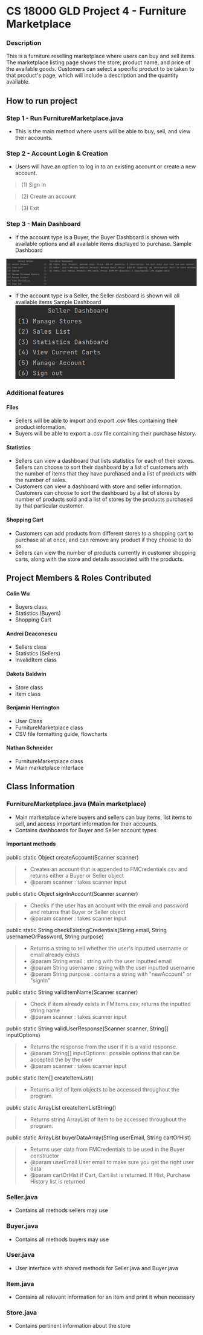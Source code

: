 # CS 18000 GLD Project 4 - Furniture Marketplace

### Description
This is a furniture reselling marketplace where users can buy and sell items. The marketplace listing page shows the store, product name, and price of the available goods. Customers can select a specific product to be taken to that product's page, which will include a description and the quantity available. 

## How to run project
### Step 1 - Run FurnitureMarketplace.java
- This is the main method where users will be able to buy, sell, and view their accounts.
### Step 2 - Account Login & Creation
- Users will have an option to log in to an existing account or create a new account.
> (1) Sign In

> (2) Create an account

> (3) Exit
### Step 3 - Main Dashboard
- If the account type is a Buyer, the Buyer Dashboard is shown with available options and all available items displayed to purchase.
Sample Dashboard

![Buyer Dashboard](https://github.com/ColinWu0403/CS-180000-Project-4/blob/main/images/Buyer%20Dashboard.png "Buyer Dashboard")

- If the account type is a Seller, the Seller dasboard is shown will all available items 
Sample Dashboard
![Seller Dashboard](https://github.com/ColinWu0403/CS-180000-Project-4/blob/main/images/Seller%20Dashboard.png "Seller Dashboard")

### Additional features
#### Files
- Sellers will be able to import and export .csv files containing their product information.
- Buyers will be able to export a .csv file containing their purchase history.
#### Statistics
- Sellers can view a dashboard that lists statistics for each of their stores. Sellers can choose to sort their dashboard by a list of customers with the number of items that they have purchased and a list of products with the number of sales. 
- Customers can view a dashboard with store and seller information. Customers can choose to sort the dashboard by a list of stores by number of products sold and a list of stores by the products purchased by that particular customer.
#### Shopping Cart
- Customers can add products from different stores to a shopping cart to purchase all at once, and can remove any product if they choose to do so.
- Sellers can view the number of products currently in customer shopping carts, along with the store and details associated with the products. 

## Project Members & Roles Contributed
#### Colin Wu
- Buyers class
- Statistics (Buyers)
- Shopping Cart
#### Andrei Deaconescu
- Sellers class
- Statistics (Sellers)
- InvalidItem class
#### Dakota Baldwin
- Store class
- Item class
#### Benjamin Herrington
- User Class
- FurnitureMarketplace class
- CSV file formatting guide, flowcharts
#### Nathan Schneider
- FurnitureMarketplace class
- Main marketplace interface

## Class Information
### FurnitureMarketplace.java (Main marketplace)
- Main marketplace where buyers and sellers can buy items, list items to sell, and access important information for their accounts.
- Contains dashboards for Buyer and Seller account types
#### Important methods
public static Object createAccount(Scanner scanner)
> - Creates an account that is appended to FMCredentials.csv and returns either a Buyer or Seller object
> - @param scanner : takes scanner input

public static Object signInAccount(Scanner scanner)
> - Checks if the user has an account with the email and password and returns that Buyer or Seller object
> - @param scanner : takes scanner input

public static String checkExistingCredentials(String email, String usernameOrPassword, String purpose)
> - Returns a string to tell whether the user's inputted username or email already exists
> - @param String email : string with the user inputted email
> - @param String username : string with the user inputted username
> - @param String purpose : contains a string with "newAccount" or "signIn"

public static String validItemName(Scanner scanner)
> - Check if item already exists in FMItems.csv; returns the inputted string name
> - @param scanner : takes scanner input

public static String validUserResponse(Scanner scanner, String[] inputOptions)
> - Returns the response from the user if it is a valid response.
> - @param String[] inputOptions : possible options that can be accepted the by the user
> - @param scanner : takes scanner input

public static Item[] createItemList()
> - Returns a list of Item objects to be accessed throughout the program.

public static ArrayList<String> createItemListString()
> - Returns string ArrayList of Item to be accessed throughout the program.

public static ArrayList<String> buyerDataArray(String userEmail, String cartOrHist)
> - Returns user data from FMCredentials to be used in the Buyer constructor
> - @param userEmail  User email to make sure you get the right user data
> - @param cartOrHist If Cart, Cart list is returned. If Hist, Purchase History list is returned

### Seller.java
- Contains all methods sellers may use
### Buyer.java
- Contains all methods buyers may use
### User.java
- User interface with shared methods for Seller.java and Buyer.java
### Item.java
- Contains all relevant information for an item and print it when necessary
### Store.java
- Contains pertinent information about the store
